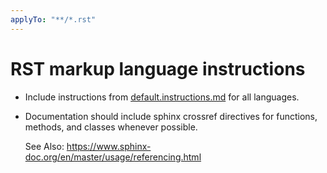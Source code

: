 ```yaml
---
applyTo: "**/*.rst"
---
```


# RST markup language instructions

- Include instructions from [default.instructions.md](default.instructions.md) for all languages.
- Documentation should include sphinx crossref directives for functions, methods, and classes whenever possible.

  See Also: <https://www.sphinx-doc.org/en/master/usage/referencing.html>
